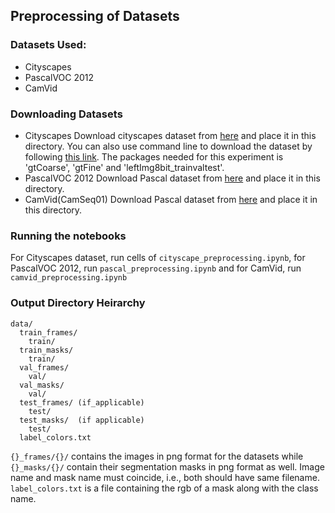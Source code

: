 ## Preprocessing of Datasets

### Datasets Used:
- Cityscapes
- PascalVOC 2012
- CamVid

### Downloading Datasets
- Cityscapes
Download cityscapes dataset from [here](https://www.cityscapes-dataset.com/) and place it in this directory. You can also use command line to download the dataset by following [this link](https://towardsdatascience.com/download-city-scapes-dataset-with-script-3061f87b20d7). The packages needed for this experiment is 'gtCoarse', 'gtFine' and 'leftImg8bit_trainvaltest'. 
- PascalVOC 2012
Download Pascal dataset from [here](https://pjreddie.com/projects/pascal-voc-dataset-mirror/) and place it in this directory.
- CamVid(CamSeq01)
Download Pascal dataset from [here](http://mi.eng.cam.ac.uk/research/projects/VideoRec/CamSeq01/) and place it in this directory.

### Running the notebooks
For Cityscapes dataset, run cells of `cityscape_preprocessing.ipynb`, for PascalVOC 2012, run `pascal_preprocessing.ipynb` and for CamVid, run `camvid_preprocessing.ipynb`

### Output Directory Heirarchy
    data/
      train_frames/
        train/
      train_masks/
        train/
      val_frames/
        val/
      val_masks/
        val/
      test_frames/ (if_applicable)
        test/
      test_masks/  (if applicable)
        test/
      label_colors.txt
      
`{}_frames/{}/` contains the images in png format for the datasets while `{}_masks/{}/` contain their segmentation masks in png format as well. Image name and mask name must coincide, i.e., both should have same filename. `label_colors.txt` is a file containing the rgb of a mask along with the class name.
        
